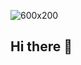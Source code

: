 ![600x200](https://github.com/user-attachments/assets/c3bc5601-bed1-468e-be4f-af7c8a44a6d6)
## Hi there 👋

<!--
**olatomide-web/olatomide-web** is a ✨ _special_ ✨ repository because its `README.md` (this file) appears on your GitHub profile.

Here are some ideas to get you started:

- 🔭 I’m currently working on ...
- 🌱 I’m currently learning ...
- 👯 I’m looking to collaborate on ...
- 🤔 I’m looking for help with ...
- 💬 Ask me about ...
- 📫 How to reach me: ...
- 😄 Pronouns: ...
- ⚡ Fun fact: ...
-->
